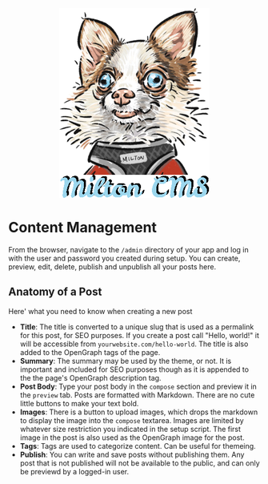 <p align="center">
	<img src="images/milton.png" />
</p>

# Content Management

From the browser, navigate to the `/admin` directory of your app and log in with the user and password you created during setup. You can create, preview, edit, delete, publish and unpublish all your posts here.

## Anatomy of a Post

Here' what you need to know when creating a new post

 - **Title**: The title is converted to a unique slug that is used as a permalink for this post, for SEO purposes. If you create a post call "Hello, world!" it will be accessible from `yourwebsite.com/hello-world`. The title is also added to the OpenGraph tags of the page. 
 - **Summary**: The summary may be used by the theme, or not. It is important and included for SEO purposes though as it is appended to the the page's OpenGraph description tag.
 - **Post Body**: Type your post body in the `compose` section and preview it in the `preview` tab. Posts are formatted with Markdown. There are no cute little buttons to make your text bold.
 - **Images**: There is a button to upload images, which drops the markdown to display the image into the `compose` textarea. Images are limited by whatever size restriction you indicated in the setup script. The first image in the post is also used as the OpenGraph image for the post.
 - **Tags**: Tags are used to categorize content. Can be useful for themeing.
 - **Publish**: You can write and save posts without publishing them. Any post that is not published will not be available to the public, and can only be previewd by a logged-in user.